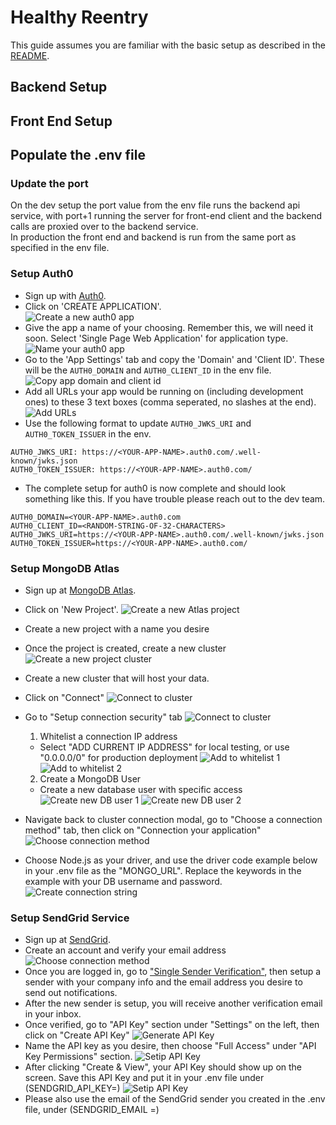 # Healthy Reentry

This guide assumes you are familiar with the basic setup as described in the [README](../README.md).  

## Backend Setup

## Front End Setup

## Populate the .env file
### Update the port
On the dev setup the port value from the env file runs the backend api service, with port+1 running the server for front-end client and the backend calls are proxied over to the backend service.  
In production the front end and backend is run from the same port as specified in the env file.  

### Setup Auth0
- Sign up with [Auth0](https://auth0.com/signup).  
- Click on 'CREATE APPLICATION'.  
![Create a new auth0 app](./imgs/auth0_01.png)
- Give the app a name of your choosing. Remember this, we will need it soon. Select 'Single Page Web Application' for application type.  
![Name your auth0 app](./imgs/auth0_02.png)
- Go to the 'App Settings' tab and copy the 'Domain' and 'Client ID'. These will be the `AUTH0_DOMAIN` and `AUTH0_CLIENT_ID` in the env file.  
![Copy app domain and client id](./imgs/auth0_03.png)
- Add all URLs your app would be running on (including development ones) to these 3 text boxes (comma seperated, no slashes at the end).  
![Add URLs](./imgs/auth0_04.png)
- Use the following format to update `AUTH0_JWKS_URI` and `AUTH0_TOKEN_ISSUER` in the env.
```
AUTH0_JWKS_URI: https://<YOUR-APP-NAME>.auth0.com/.well-known/jwks.json
AUTH0_TOKEN_ISSUER: https://<YOUR-APP-NAME>.auth0.com/
```
- The complete setup for auth0 is now complete and should look something like this. If you have trouble please reach out to the dev team.  
```
AUTH0_DOMAIN=<YOUR-APP-NAME>.auth0.com
AUTH0_CLIENT_ID=<RANDOM-STRING-OF-32-CHARACTERS>
AUTH0_JWKS_URI=https://<YOUR-APP-NAME>.auth0.com/.well-known/jwks.json
AUTH0_TOKEN_ISSUER=https://<YOUR-APP-NAME>.auth0.com/
```


### Setup MongoDB Atlas
- Sign up at [MongoDB Atlas](https://account.mongodb.com/account/register).  
- Click on 'New Project'.
![Create a new Atlas project](./imgs/Atlas_CreateNewProject.png)
- Create a new project with a name you desire
- Once the project is created, create a new cluster  
![Create a new project cluster](./imgs/Atlas_BuildACluster.png)
- Create a new cluster that will host your data.
- Click on "Connect"
![Connect to cluster](./imgs/Atlas_ConnectToCluster.png)
- Go to "Setup connection security" tab
![Connect to cluster](./imgs/Atlas_SetupConnectionSecurity.png)
  1. Whitelist a connection IP address
    - Select "ADD CURRENT IP ADDRESS" for local testing, or use "0.0.0.0/0" for production deployment
  ![Add to whitelist 1](./imgs/Atlas_AddWhiteList.png)
  ![Add to whitelist 2](./imgs/Atlas_AddToWhiteList.png)

  2. Create a MongoDB User
    - Create a new database user with specific access
  ![Create new DB user 1](./imgs/Atlas_CreateNewDBUser.png)
  ![Create new DB user 2](./imgs/Atlas_DBUserCredential.png)


- Navigate back to cluster connection modal, go to "Choose a connection method" tab, then click on "Connection your application"
![Choose connection method](./imgs/Atlas_ChooseConnectionMethod.png)
- Choose Node.js as your driver, and use the driver code example below in your .env file as the "MONGO_URL". Replace the keywords in the example with your DB username and password.
![Create connection string](./imgs/Atlas_GenerateConnectionString.png)


### Setup SendGrid Service
- Sign up at [SendGrid](https://signup.sendgrid.com/).  
- Create an account and verify your email address
![Choose connection method](./imgs/SendGrid_SetupAccount.png)
- Once you are logged in, go to ["Single Sender Verification"](https://app.sendgrid.com/settings/sender_auth/senders/new), then setup a sender with your company info and the email address you desire to send out notifications.
- After the new sender is setup, you will receive another verification email in your inbox.
- Once verified, go to "API Key" section under "Settings" on the left, then click on "Create API Key"
![Generate API Key](./imgs/SendGrid_GenerateAPIKey.png)
- Name the API key as you desire, then choose "Full Access" under "API Key Permissions" section.
![Setip API Key](./imgs/SendGrid_SetupAPIKey.png)
- After clicking "Create & View", your API Key should show up on the screen. Save this API Key and put it in your .env file under (SENDGRID_API_KEY=)
![Setip API Key](./imgs/SendGrid_APIKey.png)
- Please also use the email of the SendGrid sender you created in the .env file, under (SENDGRID_EMAIL =)
